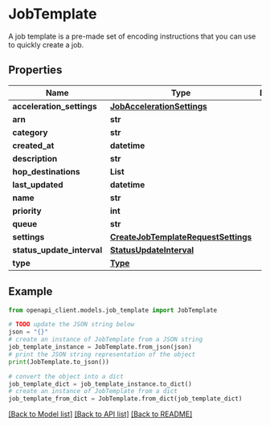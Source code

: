 # JobTemplate

A job template is a pre-made set of encoding instructions that you can use to quickly create a job.

## Properties

Name | Type | Description | Notes
------------ | ------------- | ------------- | -------------
**acceleration_settings** | [**JobAccelerationSettings**](JobAccelerationSettings.md) |  | [optional] 
**arn** | **str** |  | [optional] 
**category** | **str** |  | [optional] 
**created_at** | **datetime** |  | [optional] 
**description** | **str** |  | [optional] 
**hop_destinations** | **List** |  | [optional] 
**last_updated** | **datetime** |  | [optional] 
**name** | **str** |  | 
**priority** | **int** |  | [optional] 
**queue** | **str** |  | [optional] 
**settings** | [**CreateJobTemplateRequestSettings**](CreateJobTemplateRequestSettings.md) |  | 
**status_update_interval** | [**StatusUpdateInterval**](StatusUpdateInterval.md) |  | [optional] 
**type** | [**Type**](Type.md) |  | [optional] 

## Example

```python
from openapi_client.models.job_template import JobTemplate

# TODO update the JSON string below
json = "{}"
# create an instance of JobTemplate from a JSON string
job_template_instance = JobTemplate.from_json(json)
# print the JSON string representation of the object
print(JobTemplate.to_json())

# convert the object into a dict
job_template_dict = job_template_instance.to_dict()
# create an instance of JobTemplate from a dict
job_template_from_dict = JobTemplate.from_dict(job_template_dict)
```
[[Back to Model list]](../README.md#documentation-for-models) [[Back to API list]](../README.md#documentation-for-api-endpoints) [[Back to README]](../README.md)


